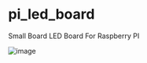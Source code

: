 # pi_led_board
Small Board LED Board For Raspberry PI


![image](https://user-images.githubusercontent.com/17693494/173250206-adbbf1b8-2d48-49b6-b51f-e5f311aed16d.png)
